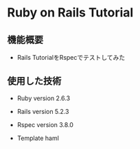 # Ruby on Rails Tutorial

## 機能概要

* Rails TutorialをRspecでテストしてみた

## 使用した技術

* Ruby version 2.6.3

* Rails version 5.2.3

* Rspec version 3.8.0

* Template haml
